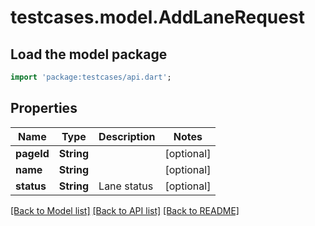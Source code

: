# testcases.model.AddLaneRequest

## Load the model package
```dart
import 'package:testcases/api.dart';
```

## Properties
Name | Type | Description | Notes
------------ | ------------- | ------------- | -------------
**pageId** | **String** |  | [optional] 
**name** | **String** |  | [optional] 
**status** | **String** | Lane status | [optional] 

[[Back to Model list]](../README.md#documentation-for-models) [[Back to API list]](../README.md#documentation-for-api-endpoints) [[Back to README]](../README.md)


